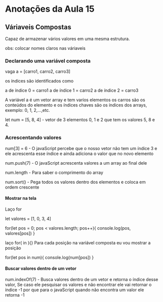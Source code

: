 # Anotações da Aula 15

## Váriaveis Compostas

Capaz de armazenar vários valores em uma mesma estrutura.

obs: colocar nomes claros nas váriaveis

### Declarando uma variável composta

vaga a = [carro1, carro2, carro3]

os índices são identificados como 

a de índice 0 = carro1
a de índice 1 = carro2
a de índice 2 = carro3

A variável a é um vetor array e tem varíos elementos os carros são os conteúdos do elemento e os índices chaves são os índices dos arrays, exemplo: 0, 1, 2,...,etc.

let num = [5, 8, 4] - vetor de 3 elementos 0, 1 e 2 que tem os valores 5, 8 e 4.

### Acrescentando valores

num[3] = 6 - O javaScript percebe que o nosso vetor não tem um índice 3 e ele acrescenta esse índice e ainda adiciona o valor que no novo elemento

num.push(7) - O javaScript acrescenta valores a um array ao final dele

num.length - Para saber o comprimento do array

num.sort() - Pega todos os valores dentro dos elementos e coloca em ordem crescente

#### Mostrar na tela

Laço for

let valores = [1, 0, 3, 4]

for(let pos = 0; pos < valores.length; pos++){
    console.log(pos, valores[pos])
}

laço for( in ){} Para cada posição na variável composta eu vou mostrar a posição

for(let pos in num){
    console.log(num[pos])
}

#### Buscar valores dentro de um vetor

num.indexOf(7) - Busca valores dentro de um vetor e retorna o índice desse valor, Se caso ele pesquisar os valores e não encontrar ele vai retornar o índice -1 por que para o javaScript quando não encontra um valor ele retorna -1